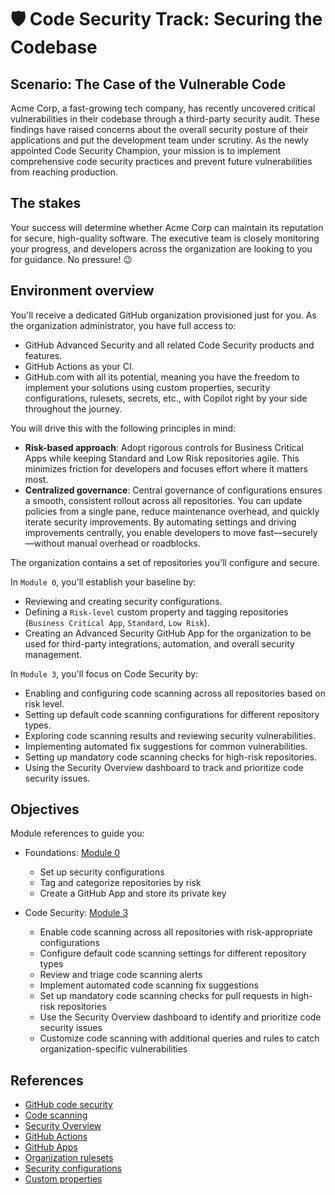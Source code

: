 # 🛡️ Code Security Track: Securing the Codebase

## Scenario: The Case of the Vulnerable Code

Acme Corp, a fast-growing tech company, has recently uncovered critical vulnerabilities in their codebase through a third-party security audit. These findings have raised concerns about the overall security posture of their applications and put the development team under scrutiny. As the newly appointed Code Security Champion, your mission is to implement comprehensive code security practices and prevent future vulnerabilities from reaching production.

## The stakes

Your success will determine whether Acme Corp can maintain its reputation for secure, high-quality software. The executive team is closely monitoring your progress, and developers across the organization are looking to you for guidance. No pressure! 😉

## Environment overview

You'll receive a dedicated GitHub organization provisioned just for you. As the organization administrator, you have full access to:

- GitHub Advanced Security and all related Code Security products and features.
- GitHub Actions as your CI.
- GitHub.com with all its potential, meaning you have the freedom to implement your solutions using custom properties, security configurations, rulesets, secrets, etc., with Copilot right by your side throughout the journey.

You will drive this with the following principles in mind:

- **Risk-based approach**: Adopt rigorous controls for Business Critical Apps while keeping Standard and Low Risk repositories agile. This minimizes friction for developers and focuses effort where it matters most.
- **Centralized governance**: Central governance of configurations ensures a smooth, consistent rollout across all repositories. You can update policies from a single pane, reduce maintenance overhead, and quickly iterate security improvements. By automating settings and driving improvements centrally, you enable developers to move fast—securely—without manual overhead or roadblocks.

The organization contains a set of repositories you'll configure and secure.

In `Module 0`, you'll establish your baseline by:

- Reviewing and creating security configurations.  
- Defining a `Risk-level` custom property and tagging repositories (`Business Critical App`, `Standard`, `Low Risk`).  
- Creating an Advanced Security GitHub App for the organization to be used for third-party integrations, automation, and overall security management.

In `Module 3`, you'll focus on Code Security by:

- Enabling and configuring code scanning across all repositories based on risk level.
- Setting up default code scanning configurations for different repository types.
- Exploring code scanning results and reviewing security vulnerabilities.
- Implementing automated fix suggestions for common vulnerabilities.
- Setting up mandatory code scanning checks for high-risk repositories.
- Using the Security Overview dashboard to track and prioritize code security issues.

## Objectives

Module references to guide you:

- Foundations: [Module 0](module-0.md)
  - Set up security configurations  
  - Tag and categorize repositories by risk  
  - Create a GitHub App and store its private key  

- Code Security: [Module 3](module-3.md)  
  - Enable code scanning across all repositories with risk-appropriate configurations
  - Configure default code scanning settings for different repository types
  - Review and triage code scanning alerts
  - Implement automated code scanning fix suggestions
  - Set up mandatory code scanning checks for pull requests in high-risk repositories
  - Use the Security Overview dashboard to identify and prioritize code security issues
  - Customize code scanning with additional queries and rules to catch organization-specific vulnerabilities

## References

- [GitHub code security](https://docs.github.com/en/code-security/getting-started/github-security-features)
- [Code scanning](https://docs.github.com/en/code-security/code-scanning/introduction-to-code-scanning/about-code-scanning)
- [Security Overview](https://docs.github.com/en/code-security/security-overview/about-security-overview)
- [GitHub Actions](https://docs.github.com/en/actions)
- [GitHub Apps](https://docs.github.com/en/apps/overview)
- [Organization rulesets](https://docs.github.com/en/enterprise-cloud@latest/organizations/managing-organization-settings/managing-rulesets-for-repositories-in-your-organization)
- [Security configurations](https://docs.github.com/en/enterprise-cloud@latest/code-security/securing-your-organization/enabling-security-features-in-your-organization/creating-a-custom-security-configuration)
- [Custom properties](https://docs.github.com/en/enterprise-cloud@latest/organizations/managing-organization-settings/managing-custom-properties-for-repositories-in-your-organization)
